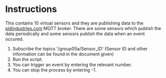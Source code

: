 # Instructions

This contains 10 virtual sensors and they are publishing data to the [pldindustries.com](pldindustries.com) MQTT broker. There are some sensors which publish the data periodically and some sensors publish the data when an event occured.

1. Subscribe the topics '/group05a/Sensor_ID' (Sensor ID and other information can be found in the document given)
2. Run the script.
3. You can trigger an event by entering the relevant number.
4. You can stop the process by entering -1.
